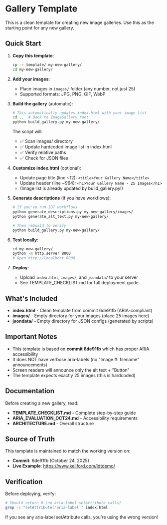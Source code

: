 # Gallery Template

This is a clean template for creating new image galleries. Use this as the starting point for any new gallery.

## Quick Start

1. **Copy this template**:
   ```bash
   cp -r template/ my-new-gallery/
   cd my-new-gallery/
   ```

2. **Add your images**:
   - Place images in `images/` folder (any number, not just 25)
   - Supported formats: JPG, PNG, GIF, WebP

3. **Build the gallery** (automatic):
   ```bash
   # This automatically updates index.html with your image list
   cd ..  # Back to ImageGallery root
   python build_gallery.py my-new-gallery/
   ```
   
   The script will:
   - ✅ Scan images/ directory
   - ✅ Update hardcoded image list in index.html
   - ✅ Verify relative paths
   - ✅ Check for JSON files

4. **Customize index.html** (optional):
   - Update page title (line ~12): `<title>Your Gallery Name</title>`
   - Update header (line ~964): `<h1>Your Gallery Name - 25 Images</h1>`
   - (Image list is already updated by build_gallery.py!)

5. **Generate descriptions** (if you have workflows):
   ```bash
   # If you've run IDT workflows
   python generate_descriptions.py my-new-gallery/images/
   python generate_alt_text.py my-new-gallery/
   
   # Then rebuild to verify
   python build_gallery.py my-new-gallery/
   ```

6. **Test locally**:
   ```bash
   cd my-new-gallery/
   python -m http.server 8000
   # Open http://localhost:8000
   ```

7. **Deploy**:
   - Upload `index.html`, `images/`, and `jsondata/` to your server
   - See TEMPLATE_CHECKLIST.md for full deployment guide

## What's Included

- **index.html** - Clean template from commit 6de91fb (ARIA-compliant)
- **images/** - Empty directory for your images (place 25 images here)
- **jsondata/** - Empty directory for JSON configs (generated by scripts)

## Important Notes

- This template is based on **commit 6de91fb** which has proper ARIA accessibility
- It does NOT have verbose aria-labels (no "Image #: filename" announcements)
- Screen readers will announce only the alt text + "Button"
- The template expects exactly 25 images (this is hardcoded)

## Documentation

Before creating a new gallery, read:
- **TEMPLATE_CHECKLIST.md** - Complete step-by-step guide
- **ARIA_EVALUATION_OCT24.md** - Accessibility requirements
- **ARCHITECTURE.md** - Overall structure

## Source of Truth

This template is maintained to match the working version on:
- **Commit**: 6de91fb (October 24, 2025)
- **Live Example**: https://www.kellford.com/idtdemo/

## Verification

Before deploying, verify:
```bash
# Should return 0 (no aria-label setAttribute calls)
grep -c "setAttribute('aria-label'" index.html
```

If you see any aria-label setAttribute calls, you're using the wrong version!
